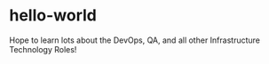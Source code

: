 # hello-world
Hope to learn lots about the DevOps, QA, and all other Infrastructure Technology Roles!
